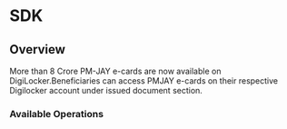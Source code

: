 # SDK

## Overview

More than 8 Crore PM-JAY e-cards are now available on DigiLocker.Beneficiaries can access PMJAY e-cards on their respective Digilocker account under issued document section.

### Available Operations

